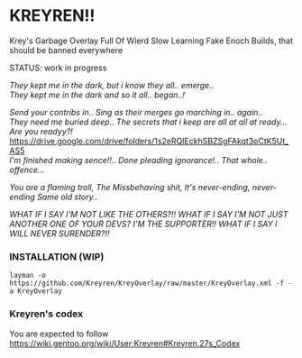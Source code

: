 # KREYREN!! 

Krey's Garbage Overlay Full Of Wierd Slow Learning Fake Enoch Builds, that should be banned everywhere

STATUS: work in progress

*They kept me in the dark, but i know they all.. emerge..* </br>
*They kept me in the dark and so it all.. began..!* </br>

*Send your contribs in.. Sing as their merges go marching in.. again..* </br>
*They need me buried deep.. The secrets that i keep are all at all at ready... Are you readyy?!* </br>
https://drive.google.com/drive/folders/1s2eRQIEckhSBZSgFAkqt3oCtK5Ut_AS5 </br>
*I'm finished making sence!!.. Done pleading ignorance!.. That whole.. offence...* </br>

*You are a flaming troll,*
*The Missbehaving shit,*
*It's never-ending, never-ending*
*Same old story..*

*WHAT IF I SAY I'M NOT LIKE THE OTHERS?!! WHAT IF I SAY I'M NOT JUST ANOTHER ONE OF YOUR DEVS? I'M THE SUPPORTER!! WHAT IF I SAY I WILL NEVER SURENDER?!!* </br>

### INSTALLATION (WIP)
```
layman -o https://github.com/Kreyren/KreyOverlay/raw/master/KreyOverlay.xml -f -a KreyOverlay
```

### Kreyren's codex

You are expected to follow https://wiki.gentoo.org/wiki/User:Kreyren#Kreyren.27s_Codex

